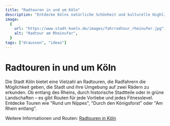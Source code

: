 ```yaml
---
title: "Radtouren in und um Köln"
description: "Entdecke Kölns natürliche Schönheit und kulturelle Highlights auf verschiedenen Radtouren durch die Stadt und ihre Umgebung."
image:
  {
    url: "https://www.stadt-koeln.de/images/fahrradtour_rheinufer.jpg",
    alt: "Radtour am Rheinufer",
  }
tags: ["draussen", "ideas"]
---
```


# Radtouren in und um Köln

Die Stadt Köln bietet eine Vielzahl an Radtouren, die Radfahrern die Möglichkeit geben, die Stadt und ihre Umgebung auf zwei Rädern zu erkunden. Ob entlang des Rheins, durch historische Stadtteile oder in grüne Landschaften – es gibt Routen für jede Vorliebe und jedes Fitnesslevel. Entdecke Touren wie "Rund um Nippes", "Durch den Königsforst" oder "Am Rhein entlang".

Weitere Informationen und Routen: [Radtouren in Köln](https://www.stadt-koeln.de/artikel/05225/index.html)
